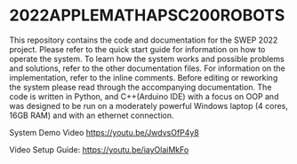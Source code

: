 # 2022APPLEMATHAPSC200ROBOTS

This repository contains the code and documentation for the SWEP 2022 project. Please refer to the quick start guide for information on how to operate the system. To learn how the system works and possible problems and solutions, refer to the other documentation files. For information on the implementation, refer to the inline comments. Before editing or reworking the system please read through the accompanying documentation. The code is written in Python, and C++(Arduino IDE) with a focus on OOP and was designed to be run on a moderately powerful Windows laptop (4 cores, 16GB RAM) and with an ethernet connection.

System Demo Video https://youtu.be/JwdvsOfP4y8

Video Setup Guide: https://youtu.be/iayOlaiMkFo
